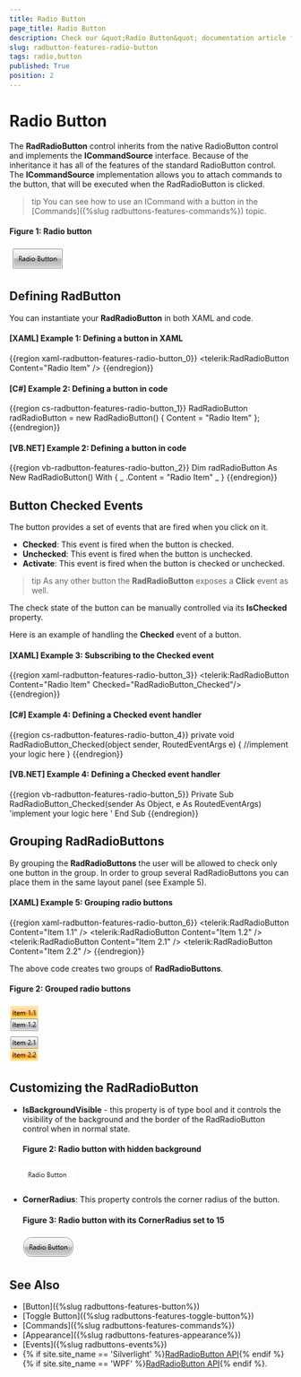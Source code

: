 ```yaml
---
title: Radio Button
page_title: Radio Button
description: Check our &quot;Radio Button&quot; documentation article for the RadButtons {{ site.framework_name }} control.
slug: radbutton-features-radio-button
tags: radio,button
published: True
position: 2
---
```


# Radio Button

The __RadRadioButton__ control inherits from the native RadioButton control and implements the __ICommandSource__ interface. Because of the inheritance it has all of the features of the standard RadioButton control. The __ICommandSource__ implementation allows you to attach commands to the button, that will be executed when the RadRadioButton is clicked.	  

>tip You can see how to use an ICommand with a button in the [Commands]({%slug radbuttons-features-commands%}) topic.	  

#### __Figure 1: Radio button__
![{{ site.framework_name }} RadButtons Radio button](images/radbuttons-features-radio-button-0.png)

## Defining RadButton

You can instantiate your __RadRadioButton__ in both XAML and code.

#### __[XAML] Example 1: Defining a button in XAML__
{{region xaml-radbutton-features-radio-button_0}}
	<telerik:RadRadioButton Content="Radio Item" />
{{endregion}}

#### __[C#] Example 2: Defining a button in code__
{{region cs-radbutton-features-radio-button_1}}
	RadRadioButton radRadioButton = new RadRadioButton() { Content = "Radio Item" };
{{endregion}}

#### __[VB.NET] Example 2: Defining a button in code__  
{{region vb-radbutton-features-radio-button_2}}
	Dim radRadioButton As New RadRadioButton() With { _
	    .Content = "Radio Item" _
	}
{{endregion}}

## Button Checked Events

The button provides a set of events that are fired when you click on it. 

* __Checked__: This event is fired when the button is checked.
* __Unchecked__: This event is fired when the button is unchecked.
* __Activate__: This event is fired when the button is checked or unchecked.

>tip As any other button the __RadRadioButton__ exposes a __Click__ event as well.		

The check state of the button can be manually controlled via its __IsChecked__ property.

Here is an example of handling the __Checked__ event of a button.		

#### __[XAML] Example 3: Subscribing to the Checked event__  
{{region xaml-radbutton-features-radio-button_3}}
	<telerik:RadRadioButton Content="Radio Item" Checked="RadRadioButton_Checked"/>
{{endregion}}

#### __[C#] Example 4: Defining a Checked event handler__  
{{region cs-radbutton-features-radio-button_4}}
	private void RadRadioButton_Checked(object sender, RoutedEventArgs e)
	{
	    //implement your logic here
	}
{{endregion}}

#### __[VB.NET] Example 4: Defining a Checked event handler__  
{{region vb-radbutton-features-radio-button_5}}
	Private Sub RadRadioButton_Checked(sender As Object, e As RoutedEventArgs)
	    'implement your logic here '
	End Sub
{{endregion}}

## Grouping RadRadioButtons

By grouping the __RadRadioButtons__ the user will be allowed to check only one button in the group. In order to group several RadRadioButtons you can place them in the same layout panel (see Example 5).

#### __[XAML] Example 5: Grouping radio buttons__  
{{region xaml-radbutton-features-radio-button_6}}
	<StackPanel>
	    <telerik:RadRadioButton Content="Item 1.1" />
	    <telerik:RadRadioButton Content="Item 1.2" />
	</StackPanel>
	<StackPanel>
	    <telerik:RadRadioButton Content="Item 2.1" />
	    <telerik:RadRadioButton Content="Item 2.2" />
	</StackPanel>
{{endregion}}

The above code creates two groups of __RadRadioButtons__.		

#### __Figure 2: Grouped radio buttons__
![{{ site.framework_name }} RadButtons Grouped radio buttons](images/radbuttons-features-radio-button-1.png)

## Customizing the RadRadioButton

* __IsBackgroundVisible__ - this property is of type bool and it controls the visibility of the background and the border of the RadRadioButton control when in normal state. 
	#### __Figure 2: Radio button with hidden background__
	![{{ site.framework_name }} RadButtons Radio button with hidden background](images/radbuttons-features-radio-button-2.png)

* __CornerRadius__: This property controls the corner radius of the button.
	#### __Figure 3: Radio button with its CornerRadius set to 15__
	![{{ site.framework_name }} RadButtons Radio button with its CornerRadius set to 15](images/radbuttons-features-radio-button-3.png)

## See Also
 * [Button]({%slug radbuttons-features-button%})
 * [Toggle Button]({%slug radbuttons-features-toggle-button%})
 * [Commands]({%slug radbuttons-features-commands%})
 * [Appearance]({%slug radbuttons-features-appearance%})
 * [Events]({%slug radbuttons-events%})
 * {% if site.site_name == 'Silverlight' %}[RadRadioButton API](http://www.telerik.com/help/silverlight/t_telerik_windows_controls_radradiobutton.html){% endif %}{% if site.site_name == 'WPF' %}[RadRadioButton API](http://www.telerik.com/help/wpf/t_telerik_windows_controls_radradiobutton.html){% endif %}.